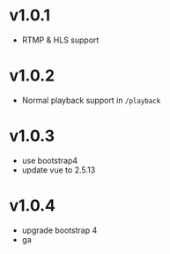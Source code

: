 # v1.0.1
- RTMP & HLS support

# v1.0.2
- Normal playback support in `/playback`

# v1.0.3
- use bootstrap4
- update vue to 2.5.13

# v1.0.4
- upgrade bootstrap 4
- ga

